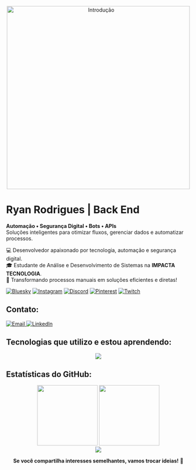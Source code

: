 <div align="center">
    <img src="https://i.imgur.com/swaitFI.png" width="500" alt="Introdução">
</div>

# Ryan Rodrigues | Back End 
**Automação • Segurança Digital • Bots • APIs**  
Soluções inteligentes para otimizar fluxos, gerenciar dados e automatizar processos.  

💻 Desenvolvedor apaixonado por tecnologia, automação e segurança digital.  
🎓 Estudante de Análise e Desenvolvimento de Sistemas na **IMPACTA TECNOLOGIA**.  
🚀 Transformando processos manuais em soluções eficientes e diretas!  

[![Bluesky](https://img.shields.io/badge/bluesky-000000?style=for-the-badge&logo=bluesky&logoColor=00FF7F)](https://bsky.app/profile/ryankali.bsky.social) 
[![Instagram](https://img.shields.io/badge/Instagram-000000.svg?logo=Instagram&logoColor=00FF7F)](https://instagram.com/ryanrodriguexs) 
[![Discord](https://img.shields.io/badge/Discord-000000.svg?logo=discord&logoColor=00FF7F)](https://discord.gg/gibrasil) 
[![Pinterest](https://img.shields.io/badge/Pinterest-000000.svg?logo=Pinterest&logoColor=00FF7F)](https://pinterest.com/ryangame2005) 
[![Twitch](https://img.shields.io/badge/Twitch-000000.svg?logo=Twitch&logoColor=00FF7F)](https://twitch.tv/ryan_osamu) 

## Contato:
<p align="static">
    <a href="mailto:yryurodriguess@gmail.com">
        <img src="https://img.shields.io/badge/Email-000000.svg?logo=gmail&logoColor=00FF7F" alt="Email"/>
    </a>
    <a href="https://www.linkedin.com/in/ryan-rodrigues-592a27313">
        <img src="https://img.shields.io/badge/LinkedIn-000000.svg?logo=linkedin&logoColor=00FF7F" alt="LinkedIn"/>
    </a>
</p>

## Tecnologias que utilizo e estou aprendendo:
<p align="center">
    <img src="https://skillicons.dev/icons?i=vscode,python,js,nodejs,react,html,css,git,github,bootstrap,aws,mysql" />
</p>

## Estatísticas do GitHub:
<div align="center">
    <!-- Estatísticas Gerais -->
    <img src="https://github-readme-stats.vercel.app/api?username=Ryanditko&theme=dark&hide_border=false&include_all_commits=true&count_private=true&show_icons=true&bg_color=0d1117&title_color=0effa3&text_color=00d4ff&hide=contribs" height="165"/> 
    <img src="https://github-readme-stats.vercel.app/api/top-langs/?username=Ryanditko&layout=compact&theme=dark&hide_border=false&bg_color=0d1117&title_color=0effa3&text_color=00d4ff" height="165"/>
</div>

<div align="center">
    <!-- Sequência de Contribuições -->
    <img src="https://github-readme-streak-stats.herokuapp.com/?user=Ryanditko&theme=dark&hide_border=false&background=0d1117&stroke=00d4ff&ring=0effa3&fire=00d4ff" />
</div>

<p align="center">
    <strong>Se você compartilha interesses semelhantes, vamos trocar ideias!</strong> 📗
</p>
